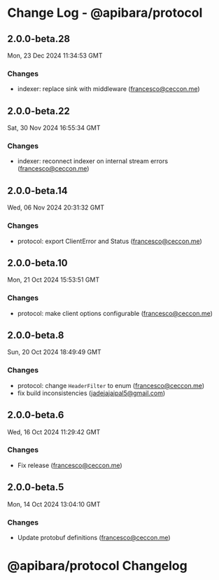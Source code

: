 # Change Log - @apibara/protocol

<!-- This log was last generated on Mon, 23 Dec 2024 11:34:53 GMT and should not be manually modified. -->

<!-- Start content -->

## 2.0.0-beta.28

Mon, 23 Dec 2024 11:34:53 GMT

### Changes

- indexer: replace sink with middleware (francesco@ceccon.me)

## 2.0.0-beta.22

Sat, 30 Nov 2024 16:55:34 GMT

### Changes

- indexer: reconnect indexer on internal stream errors (francesco@ceccon.me)

## 2.0.0-beta.14

Wed, 06 Nov 2024 20:31:32 GMT

### Changes

- protocol: export ClientError and Status (francesco@ceccon.me)

## 2.0.0-beta.10

Mon, 21 Oct 2024 15:53:51 GMT

### Changes

- protocol: make client options configurable (francesco@ceccon.me)

## 2.0.0-beta.8

Sun, 20 Oct 2024 18:49:49 GMT

### Changes

- protocol: change `HeaderFilter` to enum (francesco@ceccon.me)
- fix build inconsistencies (jadejajaipal5@gmail.com)

## 2.0.0-beta.6

Wed, 16 Oct 2024 11:29:42 GMT

### Changes

- Fix release (francesco@ceccon.me)

## 2.0.0-beta.5

Mon, 14 Oct 2024 13:04:10 GMT

### Changes

- Update protobuf definitions (francesco@ceccon.me)

# @apibara/protocol Changelog
